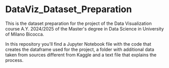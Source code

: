 # DataViz_Dataset_Preparation
This is the dataset preparation for the project of the Data Visualization course A.Y. 2024/2025 of the Master's degree in Data Science in University of Milano Bicocca.

In this repository you'll find a Jupyter Notebook file with the code that creates the dataframe used for the project, 
a folder with additional data taken from sources different from Kaggle and a text file that explains the process.
